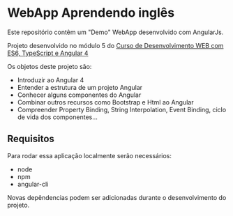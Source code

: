 # WebApp Aprendendo inglês
Este repositório contêm um "Demo" WebApp desenvolvido com AngularJs.

Projeto desenvolvido no módulo 5 do [Curso de Desenvolvimento WEB com ES6, TypeScript e Angular 4](https://www.udemy.com/curso-de-desenvolvimento-web-com-es6-typescript-e-angular-4)

Os objetos deste projeto são:
- Introduzir ao Angular 4
- Entender a estrutura de um projeto Angular
- Conhecer alguns componentes do Angular
- Combinar outros recursos como Bootstrap e Html ao Angular 
- Compreender Property Binding, String Interpolation, Event Binding, ciclo de vida dos componentes...

## Requisitos

Para rodar essa aplicação localmente serão necessários:
- node
- npm
- angular-cli

Novas depêndencias podem ser adicionadas durante o desenvolvimento do projeto.